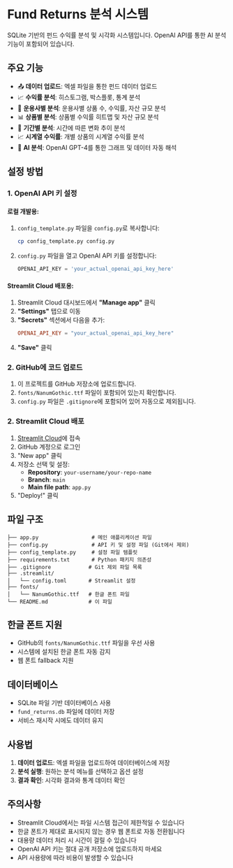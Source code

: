# Fund Returns 분석 시스템

SQLite 기반의 펀드 수익률 분석 및 시각화 시스템입니다. OpenAI API를 통한 AI 분석 기능이 포함되어 있습니다.

## 주요 기능

- 📤 **데이터 업로드**: 엑셀 파일을 통한 펀드 데이터 업로드
- 📈 **수익률 분석**: 히스토그램, 박스플롯, 통계 분석
- 🏢 **운용사별 분석**: 운용사별 상품 수, 수익률, 자산 규모 분석
- 📊 **상품별 분석**: 상품별 수익률 히트맵 및 자산 규모 분석
- 📅 **기간별 분석**: 시간에 따른 변화 추이 분석
- 📈 **시계열 수익률**: 개별 상품의 시계열 수익률 분석
- 🤖 **AI 분석**: OpenAI GPT-4를 통한 그래프 및 데이터 자동 해석

## 설정 방법

### 1. OpenAI API 키 설정

#### **로컬 개발용:**
1. `config_template.py` 파일을 `config.py`로 복사합니다:
   ```bash
   cp config_template.py config.py
   ```

2. `config.py` 파일을 열고 OpenAI API 키를 설정합니다:
   ```python
   OPENAI_API_KEY = 'your_actual_openai_api_key_here'
   ```

#### **Streamlit Cloud 배포용:**
1. Streamlit Cloud 대시보드에서 **"Manage app"** 클릭
2. **"Settings"** 탭으로 이동
3. **"Secrets"** 섹션에서 다음을 추가:
   ```toml
   OPENAI_API_KEY = "your_actual_openai_api_key_here"
   ```
4. **"Save"** 클릭

### 2. GitHub에 코드 업로드

1. 이 프로젝트를 GitHub 저장소에 업로드합니다.
2. `fonts/NanumGothic.ttf` 파일이 포함되어 있는지 확인합니다.
3. `config.py` 파일은 `.gitignore`에 포함되어 있어 자동으로 제외됩니다.

### 2. Streamlit Cloud 배포

1. [Streamlit Cloud](https://share.streamlit.io/)에 접속
2. GitHub 계정으로 로그인
3. "New app" 클릭
4. 저장소 선택 및 설정:
   - **Repository**: `your-username/your-repo-name`
   - **Branch**: `main`
   - **Main file path**: `app.py`
5. "Deploy!" 클릭

## 파일 구조

```
├── app.py                 # 메인 애플리케이션 파일
├── config.py              # API 키 및 설정 파일 (Git에서 제외)
├── config_template.py     # 설정 파일 템플릿
├── requirements.txt       # Python 패키지 의존성
├── .gitignore            # Git 제외 파일 목록
├── .streamlit/
│   └── config.toml       # Streamlit 설정
├── fonts/
│   └── NanumGothic.ttf   # 한글 폰트 파일
└── README.md             # 이 파일
```

## 한글 폰트 지원

- GitHub의 `fonts/NanumGothic.ttf` 파일을 우선 사용
- 시스템에 설치된 한글 폰트 자동 감지
- 웹 폰트 fallback 지원

## 데이터베이스

- SQLite 파일 기반 데이터베이스 사용
- `fund_returns.db` 파일에 데이터 저장
- 서비스 재시작 시에도 데이터 유지

## 사용법

1. **데이터 업로드**: 엑셀 파일을 업로드하여 데이터베이스에 저장
2. **분석 실행**: 원하는 분석 메뉴를 선택하고 옵션 설정
3. **결과 확인**: 시각화 결과와 통계 데이터 확인

## 주의사항

- Streamlit Cloud에서는 파일 시스템 접근이 제한적일 수 있습니다
- 한글 폰트가 제대로 표시되지 않는 경우 웹 폰트로 자동 전환됩니다
- 대용량 데이터 처리 시 시간이 걸릴 수 있습니다
- OpenAI API 키는 절대 공개 저장소에 업로드하지 마세요
- API 사용량에 따라 비용이 발생할 수 있습니다
